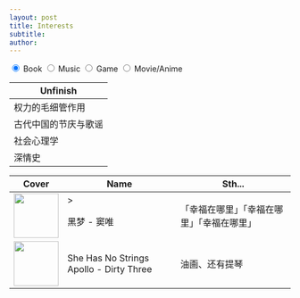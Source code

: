 ```yaml
---
layout: post
title: Interests
subtitle: 
author: 
---
```


<div class="row flex-spaces tabs">
  <input id="tab1" type="radio" name="tabs" checked>
  <label for="tab1">
    <span class="badge">Book</span>
  </label>

  <input id="tab2" type="radio" name="tabs">
  <label for="tab2">
    <span class="badge success">Music</span>
  </label>

  <input id="tab3" type="radio" name="tabs">
  <label for="tab3">
    <span class="badge secondary">Game</span>
  </label>

  <input id="tab4" type="radio" name="tabs">
  <label for="tab4">
   <span class="badge warning">Movie/Anime</span>
  </label>

  <div class="content" id="content1"> 
  <!-- book -->

  <table>
  <thead>
    <tr>
      <th>Unfinish</th>
    </tr>
  </thead>
  <tbody>
    <tr>
      <td>权力的毛细管作用</td>
    </tr>
    <tr>
      <td>古代中国的节庆与歌谣</td>
    </tr>
    <tr>
      <td>社会心理学</td>
    </tr>
    <tr>
      <td>深情史</td>
    </tr>
  </tbody>
</table>

  </div>
  <div class="content" id="content2">
  <!-- music -->

  <table>
    <thead>
      <tr>
        <th>Cover</th>
        <th>Name</th>
        <th>Sth...</th>
      </tr>
    </thead>
    <tbody>
      <tr>
        <td><img src="https://i.loli.net/2020/12/19/EDGiZbxsqfnkFvg.png" width='80px' class="no-border"></td>
        <td>><p>黑梦 - 窦唯</td></p>
        <td><p>「幸福在哪里」「幸福在哪里」「幸福在哪里」</p></td>
      </tr>
      <tr>
        <td><img src="https://i.loli.net/2020/12/19/QYytmswEp4kFh79.png" width='80px' class="no-border"></td>
        <td><p>She Has No Strings Apollo - Dirty Three</p></td>
        <td><p>油画、还有提琴</p></td>
      </tr>
    </tbody>
  </table>

  </div>
  <div class="content" id="content3">
  <!-- game -->

  </div>
  <div class="content" id="content4">
  <!-- movie -->

  </div>
</div>